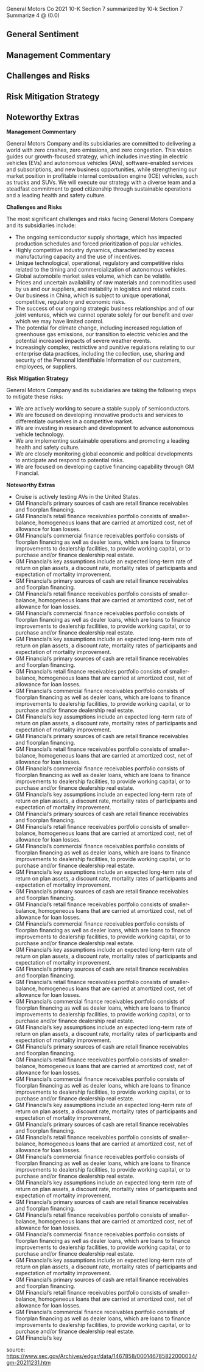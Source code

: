 General Motors Co 2021 10-K Section 7 summarized by 10-k Section 7 Summarize 4 @ (0.0)


## General Sentiment

## Management Commentary

## Challenges and Risks

## Risk Mitigation Strategy

## Noteworthy Extras

**Management Commentary**

General Motors Company and its subsidiaries are committed to delivering a world with zero crashes, zero emissions, and zero congestion. This vision guides our growth-focused strategy, which includes investing in electric vehicles (EVs) and autonomous vehicles (AVs), software-enabled services and subscriptions, and new business opportunities, while strengthening our market position in profitable internal combustion engine (ICE) vehicles, such as trucks and SUVs. We will execute our strategy with a diverse team and a steadfast commitment to good citizenship through sustainable operations and a leading health and safety culture.

**Challenges and Risks**

The most significant challenges and risks facing General Motors Company and its subsidiaries include:

*   The ongoing semiconductor supply shortage, which has impacted production schedules and forced prioritization of popular vehicles.
*   Highly competitive industry dynamics, characterized by excess manufacturing capacity and the use of incentives.
*   Unique technological, operational, regulatory and competitive risks related to the timing and commercialization of autonomous vehicles.
*   Global automobile market sales volume, which can be volatile.
*   Prices and uncertain availability of raw materials and commodities used by us and our suppliers, and instability in logistics and related costs.
*   Our business in China, which is subject to unique operational, competitive, regulatory and economic risks.
*   The success of our ongoing strategic business relationships and of our joint ventures, which we cannot operate solely for our benefit and over which we may have limited control.
*   The potential for climate change, including increased regulation of greenhouse gas emissions, our transition to electric vehicles and the potential increased impacts of severe weather events.
*   Increasingly complex, restrictive and punitive regulations relating to our enterprise data practices, including the collection, use, sharing and security of the Personal Identifiable Information of our customers, employees, or suppliers.

**Risk Mitigation Strategy**

General Motors Company and its subsidiaries are taking the following steps to mitigate these risks:

*   We are actively working to secure a stable supply of semiconductors.
*   We are focused on developing innovative products and services to differentiate ourselves in a competitive market.
*   We are investing in research and development to advance autonomous vehicle technology.
*   We are implementing sustainable operations and promoting a leading health and safety culture.
*   We are closely monitoring global economic and political developments to anticipate and respond to potential risks.
*   We are focused on developing captive financing capability through GM Financial.

**Noteworthy Extras**

*   Cruise is actively testing AVs in the United States.
*   GM Financial’s primary sources of cash are retail finance receivables and floorplan financing.
*   GM Financial’s retail finance receivables portfolio consists of smaller-balance, homogeneous loans that are carried at amortized cost, net of allowance for loan losses.
*   GM Financial’s commercial finance receivables portfolio consists of floorplan financing as well as dealer loans, which are loans to finance improvements to dealership facilities, to provide working capital, or to purchase and/or finance dealership real estate.
*   GM Financial’s key assumptions include an expected long-term rate of return on plan assets, a discount rate, mortality rates of participants and expectation of mortality improvement.
*   GM Financial’s primary sources of cash are retail finance receivables and floorplan financing.
*   GM Financial’s retail finance receivables portfolio consists of smaller-balance, homogeneous loans that are carried at amortized cost, net of allowance for loan losses.
*   GM Financial’s commercial finance receivables portfolio consists of floorplan financing as well as dealer loans, which are loans to finance improvements to dealership facilities, to provide working capital, or to purchase and/or finance dealership real estate.
*   GM Financial’s key assumptions include an expected long-term rate of return on plan assets, a discount rate, mortality rates of participants and expectation of mortality improvement.
*   GM Financial’s primary sources of cash are retail finance receivables and floorplan financing.
*   GM Financial’s retail finance receivables portfolio consists of smaller-balance, homogeneous loans that are carried at amortized cost, net of allowance for loan losses.
*   GM Financial’s commercial finance receivables portfolio consists of floorplan financing as well as dealer loans, which are loans to finance improvements to dealership facilities, to provide working capital, or to purchase and/or finance dealership real estate.
*   GM Financial’s key assumptions include an expected long-term rate of return on plan assets, a discount rate, mortality rates of participants and expectation of mortality improvement.
*   GM Financial’s primary sources of cash are retail finance receivables and floorplan financing.
*   GM Financial’s retail finance receivables portfolio consists of smaller-balance, homogeneous loans that are carried at amortized cost, net of allowance for loan losses.
*   GM Financial’s commercial finance receivables portfolio consists of floorplan financing as well as dealer loans, which are loans to finance improvements to dealership facilities, to provide working capital, or to purchase and/or finance dealership real estate.
*   GM Financial’s key assumptions include an expected long-term rate of return on plan assets, a discount rate, mortality rates of participants and expectation of mortality improvement.
*   GM Financial’s primary sources of cash are retail finance receivables and floorplan financing.
*   GM Financial’s retail finance receivables portfolio consists of smaller-balance, homogeneous loans that are carried at amortized cost, net of allowance for loan losses.
*   GM Financial’s commercial finance receivables portfolio consists of floorplan financing as well as dealer loans, which are loans to finance improvements to dealership facilities, to provide working capital, or to purchase and/or finance dealership real estate.
*   GM Financial’s key assumptions include an expected long-term rate of return on plan assets, a discount rate, mortality rates of participants and expectation of mortality improvement.
*   GM Financial’s primary sources of cash are retail finance receivables and floorplan financing.
*   GM Financial’s retail finance receivables portfolio consists of smaller-balance, homogeneous loans that are carried at amortized cost, net of allowance for loan losses.
*   GM Financial’s commercial finance receivables portfolio consists of floorplan financing as well as dealer loans, which are loans to finance improvements to dealership facilities, to provide working capital, or to purchase and/or finance dealership real estate.
*   GM Financial’s key assumptions include an expected long-term rate of return on plan assets, a discount rate, mortality rates of participants and expectation of mortality improvement.
*   GM Financial’s primary sources of cash are retail finance receivables and floorplan financing.
*   GM Financial’s retail finance receivables portfolio consists of smaller-balance, homogeneous loans that are carried at amortized cost, net of allowance for loan losses.
*   GM Financial’s commercial finance receivables portfolio consists of floorplan financing as well as dealer loans, which are loans to finance improvements to dealership facilities, to provide working capital, or to purchase and/or finance dealership real estate.
*   GM Financial’s key assumptions include an expected long-term rate of return on plan assets, a discount rate, mortality rates of participants and expectation of mortality improvement.
*   GM Financial’s primary sources of cash are retail finance receivables and floorplan financing.
*   GM Financial’s retail finance receivables portfolio consists of smaller-balance, homogeneous loans that are carried at amortized cost, net of allowance for loan losses.
*   GM Financial’s commercial finance receivables portfolio consists of floorplan financing as well as dealer loans, which are loans to finance improvements to dealership facilities, to provide working capital, or to purchase and/or finance dealership real estate.
*   GM Financial’s key assumptions include an expected long-term rate of return on plan assets, a discount rate, mortality rates of participants and expectation of mortality improvement.
*   GM Financial’s primary sources of cash are retail finance receivables and floorplan financing.
*   GM Financial’s retail finance receivables portfolio consists of smaller-balance, homogeneous loans that are carried at amortized cost, net of allowance for loan losses.
*   GM Financial’s commercial finance receivables portfolio consists of floorplan financing as well as dealer loans, which are loans to finance improvements to dealership facilities, to provide working capital, or to purchase and/or finance dealership real estate.
*   GM Financial’s key assumptions include an expected long-term rate of return on plan assets, a discount rate, mortality rates of participants and expectation of mortality improvement.
*   GM Financial’s primary sources of cash are retail finance receivables and floorplan financing.
*   GM Financial’s retail finance receivables portfolio consists of smaller-balance, homogeneous loans that are carried at amortized cost, net of allowance for loan losses.
*   GM Financial’s commercial finance receivables portfolio consists of floorplan financing as well as dealer loans, which are loans to finance improvements to dealership facilities, to provide working capital, or to purchase and/or finance dealership real estate.
*   GM Financial’s key assumptions include an expected long-term rate of return on plan assets, a discount rate, mortality rates of participants and expectation of mortality improvement.
*   GM Financial’s primary sources of cash are retail finance receivables and floorplan financing.
*   GM Financial’s retail finance receivables portfolio consists of smaller-balance, homogeneous loans that are carried at amortized cost, net of allowance for loan losses.
*   GM Financial’s commercial finance receivables portfolio consists of floorplan financing as well as dealer loans, which are loans to finance improvements to dealership facilities, to provide working capital, or to purchase and/or finance dealership real estate.
*   GM Financial’s key

source: https://www.sec.gov/Archives/edgar/data/1467858/000146785822000034/gm-20211231.htm